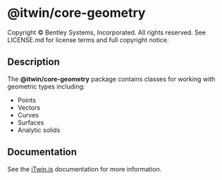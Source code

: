 # @itwin/core-geometry

Copyright © Bentley Systems, Incorporated. All rights reserved. See LICENSE.md for license terms and full copyright notice.

## Description

The __@itwin/core-geometry__ package contains classes for working with geometric types including:

* Points
* Vectors
* Curves
* Surfaces
* Analytic solids

## Documentation

See the [iTwin.js](https://www.itwinjs.org) documentation for more information.
